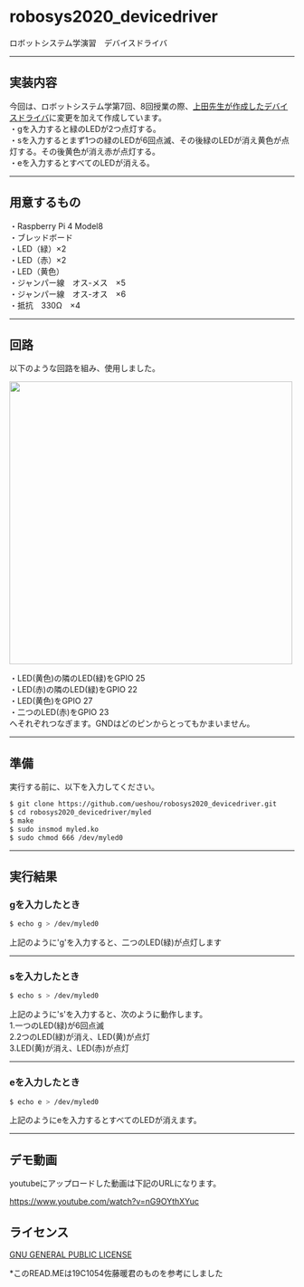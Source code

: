 # robosys2020_devicedriver
ロボットシステム学演習　デバイスドライバ

---
##  実装内容

今回は、ロボットシステム学第7回、8回授業の際、[上田先生が作成したデバイスドライバ](https://github.com/ryuichiueda/robosys_device_drivers/blob/master/myled.c)に変更を加えて作成しています。  
・gを入力すると緑のLEDが2つ点灯する。  
・sを入力するとまず1つの緑のLEDが6回点滅、その後緑のLEDが消え黄色が点灯する。その後黄色が消え赤が点灯する。  
・eを入力するとすべてのLEDが消える。  

---
## 用意するもの

・Raspberry Pi 4 Model8  
・ブレッドボード  
・LED（緑）×2  
・LED（赤）×2  
・LED（黄色）  
・ジャンパー線　オス-メス　×5  
・ジャンパー線　オス-オス　×6  
・抵抗　330Ω　×4  

---

## 回路

以下のような回路を組み、使用しました。  

<img src = https://user-images.githubusercontent.com/53548215/102705889-c07ccd00-42cf-11eb-8b72-c31cc7345b4d.jpeg width = 500px />

・LED(黄色)の隣のLED(緑)をGPIO 25  
・LED(赤)の隣のLED(緑)をGPIO 22  
・LED(黄色)をGPIO 27  
・二つのLED(赤)をGPIO 23  
へそれぞれつなぎます。GNDはどのピンからとってもかまいません。

---

## 準備

実行する前に、以下を入力してください。

```sh
$ git clone https://github.com/ueshou/robosys2020_devicedriver.git
$ cd robosys2020_devicedriver/myled
$ make
$ sudo insmod myled.ko
$ sudo chmod 666 /dev/myled0
```

---

## 実行結果
### gを入力したとき

```sh
$ echo g > /dev/myled0
```

上記のように'g'を入力すると、二つのLED(緑)が点灯します

---

### sを入力したとき

```sh
$ echo s > /dev/myled0
```
上記のように's'を入力すると、次のように動作します。  
1.一つのLED(緑)が6回点滅  
2.2つのLED(緑)が消え、LED(黄)が点灯  
3.LED(黄)が消え、LED(赤)が点灯  

---

### eを入力したとき

```sh
$ echo e > /dev/myled0
```
上記のようにeを入力するとすべてのLEDが消えます。

---

## デモ動画
youtubeにアップロードした動画は下記のURLになります。

https://www.youtube.com/watch?v=nG9OYthXYuc

## ライセンス

 [GNU GENERAL PUBLIC LICENSE](https://github.com/ueshou/robosys2020_devicedriver/blob/main/COPYING)
 
 
 *このREAD.MEは19C1054佐藤暖君のものを参考にしました
